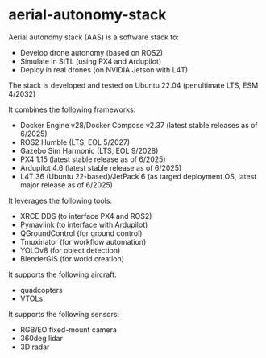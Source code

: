 # aerial-autonomy-stack

Aerial autonomy stack (AAS) is a software stack to:
- Develop drone autonomy (based on ROS2)
- Simulate in SITL (using PX4 and Ardupilot)
- Deploy in real drones (on NVIDIA Jetson with L4T)

The stack is developed and tested on Ubuntu 22.04 (penultimate LTS, ESM 4/2032)

It combines the following frameworks:
- Docker Engine v28/Docker Compose v2.37 (latest stable releases as of 6/2025)
- ROS2 Humble (LTS, EOL 5/2027)
- Gazebo Sim Harmonic (LTS, EOL 9/2028)
- PX4 1.15 (latest stable release as of 6/2025)
- Ardupilot 4.6 (latest stable release as of 6/2025)
- L4T 36 (Ubuntu 22-based)/JetPack 6 (as targed deployment OS, latest major release as of 6/2025)

It leverages the following tools:
- XRCE DDS (to interface PX4 and ROS2)
- Pymavlink (to interface with Ardupilot)
- QGroundControl (for ground control)
- Tmuxinator (for workflow automation)
- YOLOv8 (for object detection)
- BlenderGIS (for world creation)

It supports the following aircraft:
- quadcopters
- VTOLs

It supports the following sensors:
- RGB/EO fixed-mount camera
- 360deg lidar
- 3D radar

